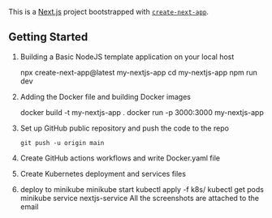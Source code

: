 This is a [Next.js](https://nextjs.org) project bootstrapped with [`create-next-app`](https://nextjs.org/docs/app/api-reference/cli/create-next-app).

## Getting Started




1. Building  a Basic NodeJS  template application on your local host

   npx create-next-app@latest my-nextjs-app
  cd my-nextjs-app
  npm run dev

2. Adding the Docker file and building Docker images

    docker build -t my-nextjs-app .
    docker run -p 3000:3000 my-nextjs-app

3. Set up GitHub public repository and push the code to the repo

       git push -u origin main
4. Create GitHub actions workflows and write Docker.yaml file
5. Create Kubernetes deployment and services files
6. deploy to minikube
    minikube start
    kubectl apply -f k8s/
     kubectl get pods
   minikube service nextjs-service
All the screenshots are attached to the email
